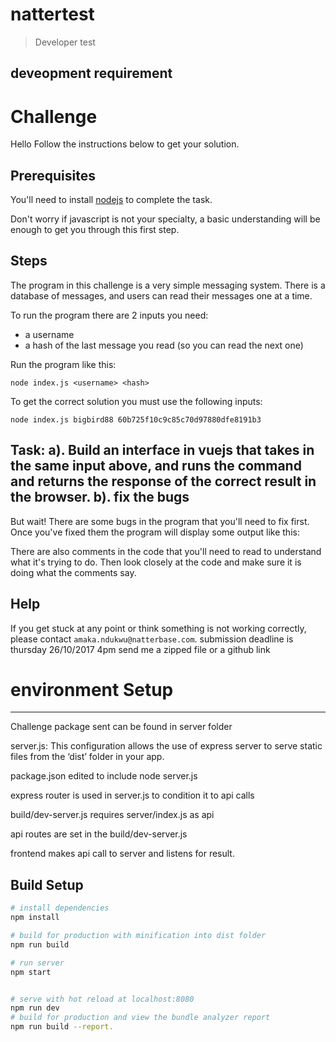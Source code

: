 # nattertest

> Developer test

## deveopment requirement
 Challenge
====

Hello Follow the instructions below to get your solution.

Prerequisites
----

You'll need to install [nodejs](https://nodejs.org/en/) to complete the task.

Don't worry if javascript is not your specialty, a basic understanding will be enough to get you through this first step.

Steps
----

The program in this challenge is a very simple messaging system. There is a database of messages, and users can read their messages one at a time.

To run the program there are 2 inputs you need:

- a username
- a hash of the last message you read (so you can read the next one)

Run the program like this:

```
node index.js <username> <hash>
```

To get the correct solution you must use the following inputs:

```
node index.js bigbird88 60b725f10c9c85c70d97880dfe8191b3
```

Task:
a). Build an interface in vuejs that takes in the same input above, and runs the command and returns the response of the correct result in the browser.
b). fix the bugs
----

But wait! There are some bugs in the program that you'll need to fix first. Once you've fixed them the program will display some output like this:


There are also comments in the code that you'll need to read to understand what it's trying to do. Then look closely at the code and make sure it is doing what the comments say.

Help
----

If you get stuck at any point or think something is not working correctly, please contact `amaka.ndukwu@natterbase.com`.
submission deadline is thursday 26/10/2017 4pm
send me a zipped file or a github link


# environment Setup
--------
Challenge package sent can be found in server folder

server.js: This configuration allows the use of express server to serve static files from the ‘dist’ folder in your app.

package.json edited to include node server.js

express router is used in server.js to condition it to api calls

build/dev-server.js requires server/index.js as api

api routes are set in the build/dev-server.js

frontend makes api call to server and listens for result.

## Build Setup

``` bash
# install dependencies
npm install

# build for production with minification into dist folder
npm run build

# run server
npm start


# serve with hot reload at localhost:8080
npm run dev
# build for production and view the bundle analyzer report
npm run build --report.
